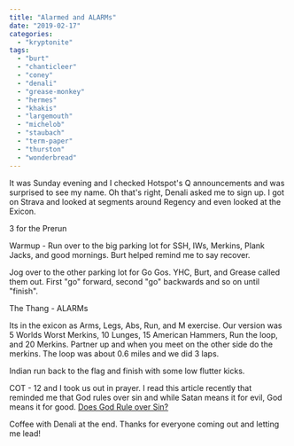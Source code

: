 ```yaml
---
title: "Alarmed and ALARMs"
date: "2019-02-17"
categories: 
  - "kryptonite"
tags: 
  - "burt"
  - "chanticleer"
  - "coney"
  - "denali"
  - "grease-monkey"
  - "hermes"
  - "khakis"
  - "largemouth"
  - "michelob"
  - "staubach"
  - "term-paper"
  - "thurston"
  - "wonderbread"
---
```


It was Sunday evening and I checked Hotspot's Q announcements and was surprised to see my name. Oh that's right, Denali asked me to sign up. I got on Strava and looked at segments around Regency and even looked at the Exicon.

3 for the Prerun

Warmup - Run over to the big parking lot for SSH, IWs, Merkins, Plank Jacks, and good mornings. Burt helped remind me to say recover.

Jog over to the other parking lot for Go Gos. YHC, Burt, and Grease called them out. First "go" forward, second "go" backwards and so on until "finish".

The Thang - ALARMs

Its in the exicon as Arms, Legs, Abs, Run, and M exercise. Our version was 5 Worlds Worst Merkins, 10 Lunges, 15 American Hammers, Run the loop, and 20 Merkins. Partner up and when you meet on the other side do the merkins. The loop was about 0.6 miles and we did 3 laps.

Indian run back to the flag and finish with some low flutter kicks.

COT - 12 and I took us out in prayer. I read this article recently that reminded me that God rules over sin and while Satan means it for evil, God means it for good. [Does God Rule over Sin?](https://www.desiringgod.org/labs/does-god-rule-over-sin?utm_campaign=Weekly+Email&utm_source=hs_email&utm_medium=email&utm_content=69715359&_hsenc=p2ANqtz-_aFDLICDbB9A-vN_Bd_pYsVe2BMkj1G734d041hhmeGRKBmKWpi0BfdSjhm9h_KY283yZVc0gRwXDbTvCctPVMAvMKlw&_hsmi=69715359)

Coffee with Denali at the end. Thanks for everyone coming out and letting me lead!
